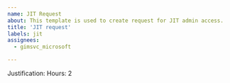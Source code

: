 ```yaml
---
name: JIT Request
about: This template is used to create request for JIT admin access.
title: 'JIT request'
labels: jit
assignees:
  - gimsvc_microsoft

---
```


Justification: <why you need admin access>
Hours: 2